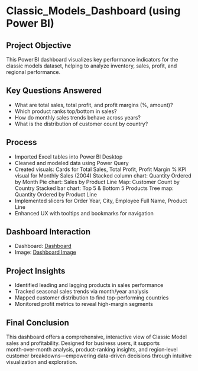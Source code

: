 # Classic_Models_Dashboard (using Power BI)
## Project Objective
This Power BI dashboard visualizes key performance indicators for the classic models dataset, helping to analyze inventory, sales, profit, and regional performance.

## Key Questions Answered
- What are total sales, total profit, and profit margins (%, amount)?
- Which product ranks top/bottom in sales?
- How do monthly sales trends behave across years?
- What is the distribution of customer count by country?

## Process
- Imported Excel tables into Power BI Desktop
- Cleaned and modeled data using Power Query
- Created visuals:
     Cards for Total Sales, Total Profit, Profit Margin %
     KPI visual for Monthly Sales (2004)
     Stacked column chart: Quantity Ordered by Month
     Pie chart: Sales by Product Line
     Map: Customer Count by Country
     Stacked bar chart: Top 5 & Bottom 5 Products
     Tree map: Quantity Ordered by Product Line
- Implemented slicers for Order Year, City, Employee Full Name, Product Line
- Enhanced UX with tooltips and bookmarks for navigation

## Dashboard Interaction
- Dashboard: <a href="https://github.com/PrernaTiwari30/Classic_Models_Dashboard/blob/main/first.pbix">Dashboard</a>
- Image: <a href="https://github.com/PrernaTiwari30/Classic_Models_Dashboard/blob/main/dashboard_screenshot.png">Dashboard Image</a>

## Project Insights
- Identified leading and lagging products in sales performance
- Tracked seasonal sales trends via month/year analysis
- Mapped customer distribution to find top-performing countries
- Monitored profit metrics to reveal high-margin segments

## Final Conclusion
This dashboard offers a comprehensive, interactive view of Classic Model sales and profitability. Designed for business users, it supports month‑over‑month analysis, product-ranking insights, and region‑level customer breakdowns—empowering data-driven decisions through intuitive visualization and exploration.
